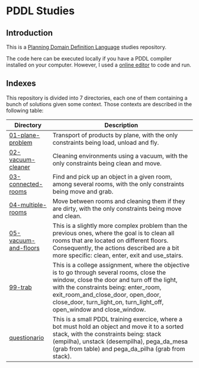 # PDDL Studies

## Introduction
This is a [Planning Domain Definition Language](https://en.wikipedia.org/wiki/Planning_Domain_Definition_Language#:~:text=The%20Planning%20Domain%20Definition%20Language,Intelligence%20(AI)%20planning%20languages.&text=The%20standardization%20provided%20by%20PDDL,compared%20to%20domain-specific%20systems.) studies repository.

The code here can be executed locally if you have a PDDL compiler installed on your computer. However, I used a [online editor](http://editor.planning.domains/#) to code and run.

## Indexes

This repository is divided into 7 directories, each one of them containing a bunch of solutions given some context. Those contexts are described in the following table:

| Directory            | Description                |
| -------------------- | -------------------------- |
| [01-plane-problem](https://github.com/LuizGuerra/PDDL-studies/tree/main/01-plane-problem)     | Transport of products by plane, with the only constraints being load, unload and fly. |
| [02-vacuum-cleaner](https://github.com/LuizGuerra/PDDL-studies/tree/main/02-vacuum-cleaner)    | Cleaning environments using a vacuum, with the only constraints being clean and move. |
| [03-connected-rooms](https://github.com/LuizGuerra/PDDL-studies/tree/main/03-connected-rooms)   | Find and pick up an object in a given room, among several rooms, with the only constraints being move and grab. |
| [04-multiple-rooms](https://github.com/LuizGuerra/PDDL-studies/tree/main/04-multiple-rooms)    | Move between rooms and cleaning them if they are dirty, with the only constraints being move and clean. |
| [05-vacuum-and-floors](https://github.com/LuizGuerra/PDDL-studies/tree/main/05-vacuum-and-floors) | This is a slightly more complex problem than the previous ones, where the goal is to clean all rooms that are located on different floors. Consequently, the actions described are a bit more specific: clean, enter, exit and use_stairs. |
| [99-trab](https://github.com/LuizGuerra/PDDL-studies/tree/main/99-trab)              | This is a college assignment, where the objective is to go through several rooms, close the window, close the door and turn off the light, with the constraints being: enter_room, exit_room_and_close_door, open_door, close_door, turn_light_on, turn_light_off, open_window and close_window. |
| [questionario](https://github.com/LuizGuerra/PDDL-studies/tree/main/questionario)         | This is a small PDDL training exercice, where a bot must hold an object and move it to a sorted stack, with the constraints being: stack (empilha), unstack (desempilha), pega_da_mesa (grab from table) and pega_da_pilha (grab from stack). |



